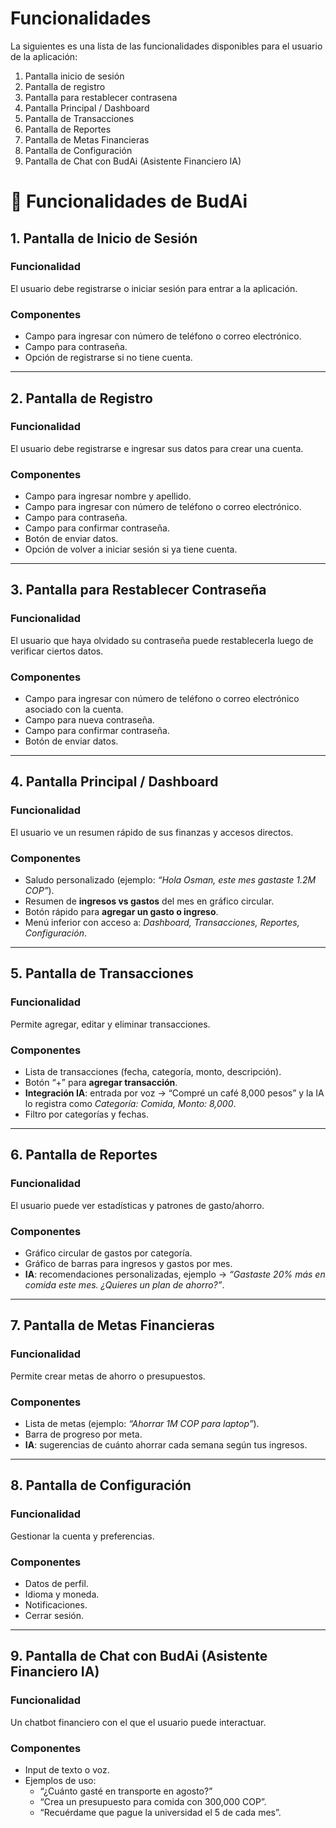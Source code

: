 # Funcionalidades

La siguientes es una lista de las funcionalidades disponibles para el usuario de la aplicación:

1. Pantalla inicio de sesión
2. Pantalla de registro
3. Pantalla para restablecer contrasena
4. Pantalla Principal / Dashboard
5. Pantalla de Transacciones
6. Pantalla de Reportes
7. Pantalla de Metas Financieras
8. Pantalla de Configuración
9. Pantalla de Chat con BudAi (Asistente Financiero IA)


# 📱 Funcionalidades de BudAi

## 1. Pantalla de Inicio de Sesión
### Funcionalidad
El usuario debe registrarse o iniciar sesión para entrar a la aplicación.
### Componentes
- Campo para ingresar con número de teléfono o correo electrónico.
- Campo para contraseña.
- Opción de registrarse si no tiene cuenta.

---

## 2. Pantalla de Registro
### Funcionalidad
El usuario debe registrarse e ingresar sus datos para crear una cuenta.
### Componentes
- Campo para ingresar nombre y apellido.
- Campo para ingresar con número de teléfono o correo electrónico.
- Campo para contraseña.
- Campo para confirmar contraseña.
- Botón de enviar datos.
- Opción de volver a iniciar sesión si ya tiene cuenta.

---

## 3. Pantalla para Restablecer Contraseña
### Funcionalidad
El usuario que haya olvidado su contraseña puede restablecerla luego de verificar ciertos datos.
### Componentes
- Campo para ingresar con número de teléfono o correo electrónico asociado con la cuenta.
- Campo para nueva contraseña.
- Campo para confirmar contraseña.
- Botón de enviar datos.

---

## 4. Pantalla Principal / Dashboard
### Funcionalidad
El usuario ve un resumen rápido de sus finanzas y accesos directos.
### Componentes
- Saludo personalizado (ejemplo: *“Hola Osman, este mes gastaste 1.2M COP”*).
- Resumen de **ingresos vs gastos** del mes en gráfico circular.
- Botón rápido para **agregar un gasto o ingreso**.
- Menú inferior con acceso a: *Dashboard, Transacciones, Reportes, Configuración*.

---

## 5. Pantalla de Transacciones
### Funcionalidad
Permite agregar, editar y eliminar transacciones.
### Componentes
- Lista de transacciones (fecha, categoría, monto, descripción).
- Botón “+” para **agregar transacción**.
- **Integración IA**: entrada por voz → “Compré un café 8,000 pesos” y la IA lo registra como *Categoría: Comida, Monto: 8,000*.
- Filtro por categorías y fechas.

---

## 6. Pantalla de Reportes
### Funcionalidad
El usuario puede ver estadísticas y patrones de gasto/ahorro.
### Componentes
- Gráfico circular de gastos por categoría.
- Gráfico de barras para ingresos y gastos por mes.
- **IA**: recomendaciones personalizadas, ejemplo → *“Gastaste 20% más en comida este mes. ¿Quieres un plan de ahorro?”*.

---

## 7. Pantalla de Metas Financieras
### Funcionalidad
Permite crear metas de ahorro o presupuestos.
### Componentes
- Lista de metas (ejemplo: *“Ahorrar 1M COP para laptop”*).
- Barra de progreso por meta.
- **IA**: sugerencias de cuánto ahorrar cada semana según tus ingresos.

---

## 8. Pantalla de Configuración
### Funcionalidad
Gestionar la cuenta y preferencias.
### Componentes
- Datos de perfil.
- Idioma y moneda.
- Notificaciones.
- Cerrar sesión.

---

## 9. Pantalla de Chat con BudAi (Asistente Financiero IA)
### Funcionalidad
Un chatbot financiero con el que el usuario puede interactuar.
### Componentes
- Input de texto o voz.
- Ejemplos de uso:
  - “¿Cuánto gasté en transporte en agosto?”
  - “Crea un presupuesto para comida con 300,000 COP”.
  - “Recuérdame que pague la universidad el 5 de cada mes”.
